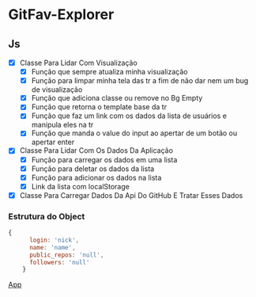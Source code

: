 # GitFav-Explorer

## Js

- [x] Classe Para Lidar Com Visualização
  - [x] Função que sempre atualiza minha visualização
  - [x] Função para limpar minha tela das tr a fim de não dar nem um bug de visualização
  - [x] Função que adiciona classe ou remove no Bg Empty
  - [x] Função que retorna o template base da tr
  - [x] Função que faz um link com os dados da lista de usuários e manipula eles na tr
  - [x] Função que manda o value do input ao apertar de um botão ou apertar enter
- [x] Classe Para Lidar Com Os Dados Da Aplicação
  - [x] Função para carregar os dados em uma lista
  - [x] Função para deletar os dados da lista
  - [x] Função para adicionar os dados na lista
  - [x] Link da lista com localStorage
- [x] Classe Para Carregar Dados Da Api Do GitHub E Tratar Esses Dados

### Estrutura do Object
  
  ```JavaScript
  {
        login: 'nick',
        name: 'name',
        public_repos: 'null',
        followers: 'null'
      }
  ```

[App](https://piluvitu.github.io/GitFav-Explorer/)
